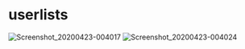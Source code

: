 # userlists
![Screenshot_20200423-004017](https://user-images.githubusercontent.com/44760490/80067120-2e9ca480-8535-11ea-8b0d-586817796ce2.png)
![Screenshot_20200423-004024](https://user-images.githubusercontent.com/44760490/80067077-162c8a00-8535-11ea-9bbd-17d2430def2a.png)

